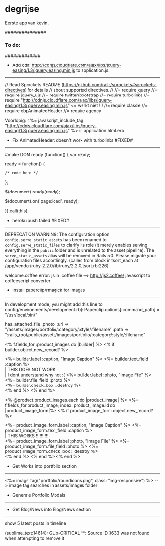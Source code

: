 # degrijse

Eerste app van kevin.

###############
### To do: ###
#############

- Add cdn: http://cdnjs.cloudflare.com/ajax/libs/jquery-easing/1.3/jquery.easing.min.js to application.js:
-----------------------------------------------------------------------------------------------------------

// Read Sprockets README (https://github.com/rails/sprockets#sprockets-directives) for details
// about supported directives.
//
//= require jquery
//= require jquery_ujs
//= require twitter/bootstrap
//= require turbolinks
//= require "http://cdnjs.cloudflare.com/ajax/libs/jquery-easing/1.3/jquery.easing.min.js" <= werkt niet !!!
//= require classie
//= require cbpAnimatedHeader
//= require agency

Voorlopig: <%= javascript_include_tag "http://cdnjs.cloudflare.com/ajax/libs/jquery-easing/1.3/jquery.easing.min.js" %> in application.html.erb

- Fix AnimatedHeader: doesn't work with turbolinks #FIXED#
-----------------------------------------------------------
#make DOM ready
(function() {
  var ready;

  ready = function() {

  	/* code here */

  };

  $(document).ready(ready);

  $(document).on('page:load', ready);

}).call(this);


- heroku push failed #FIXED#
----------------------------
DEPRECATION WARNING: The configuration option `config.serve_static_assets` has been renamed to `config.serve_static_files` to clarify its role (it merely enables serving everything in the `public` folder and is unrelated to the asset pipeline). The `serve_static_assets` alias will be removed in Rails 5.0. Please migrate your configuration files accordingly. (called from block in tsort_each at /app/vendor/ruby-2.2.0/lib/ruby/2.2.0/tsort.rb:226)

welcome.coffee error: js in .coffee file ==> http://js2.coffee/ javascript to coffeescript converter


- Install paperclip/rmagick for images 
---------------------------------------
In development mode, you might add this line to config/environments/development.rb):
	Paperclip.options[:command_path] = "/usr/local/bin/"

has_attached_file :photo,	:url => "/assets/images/portfolio/:category/:style/:filename"
							:path => ":rails_root/public/assets/images/portfolio/:category/:style/:filename"


  <% f.fields_for :product_images do |builder| %>
    <% if builder.object.new_record? %>
    <div class="field">
      <%= builder.label :caption, "Image Caption" %>
      <%= builder.text_field :caption %>
    </div>																		| THIS DOES NOT WORK
    <div class="field">															| I dont understand why not :(
      <%= builder.label :photo, "Image File" %>
      <%= builder.file_field :photo %>
    </div>
    <div class="field">
      <%= builder.check_box :_destroy %>
    </div>
    <% end %>
  <% end %>

  <% @product.product_images.each do |product_image| %>
    <%= f.fields_for product_image, index: product_image.id do |product_image_form|%>
      <% if product_image_form.object.new_record? %>
      <div class="field">
        <%= product_image_form.label :caption, "Image Caption" %>
        <%= product_image_form.text_field :caption %>
      </div>																	| THIS WORKS !!!!!!!!!!
      <div class="field">
        <%= product_image_form.label :photo, "Image File" %>
        <%= product_image_form.file_field :photo %>
        <%= product_image_form.check_box :_destroy %>
      </div>
      <% end %>
    <% end %>
  <% end %>



- Get Works into portfolio section
-----------------------------------

<%= image_tag("portfolio/roundicons.png", class: "img-responsive") %>
--> image tag searches in assets/images folder


- Generate Portfolio Modals
----------------------------

<!-- Portfolio Modals -->
<!-- Use the modals below to showcase details about your portfolio projects! -->


- Get Blog/News into Blog/News section
---------------------------------------

show 5 latest posts in timeline


(sublime_text:14614): GLib-CRITICAL **: Source ID 3633 was not found when attempting to remove it
